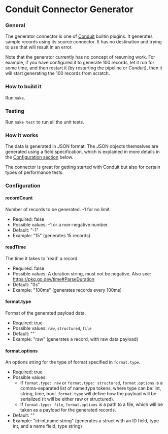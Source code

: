 # Conduit Connector Generator

### General

The generator connector is one of [Conduit](https://github.com/ConduitIO/conduit) builtin plugins. It generates sample
records using its source connector. It has no destination and trying to use that will result in an error.

Note that the generator currently has no concept of resuming work. For example, if you have configured it to generate 
100 records, let it run for some time, and then restart it (by restarting the pipeline or Conduit), then it will start 
generating the 100 records from scratch.

### How to build it

Run `make`.

### Testing

Run `make test` to run all the unit tests.

### How it works

The data is generated in JSON format. The JSON objects themselves are generated using a field specification, which is
explained in more details in the [Configuration section](#Configuration) below.

The connector is great for getting started with Conduit but also for certain types of performance tests.

### Configuration
#### recordCount
Number of records to be generated. -1 for no limit.
* Required: false
* Possible values: -1 or a non-negative number.
* Default: "-1"
* Example: "15" (generates 15 records)

#### readTime
The time it takes to 'read' a record.
* Required: false
* Possible values: A duration string, must not be negative. Also see: https://pkg.go.dev/time#ParseDuration
* Default: "0s"
* Example: "100ms" (generates records every 100ms)

#### format.type
Format of the generated payload data.
* Required: true
* Possible values: `raw`, `structured`, `file`
* Default: ""
* Example: "raw" (generates a record, with raw data payload)

#### format.options
An options string for the type of format specified in `format.type`.
* Required: true
* Possible values:
  * If `format.type: raw` or `format.type: structured`, `format.options` is a comma-separated list of name:type tokens,
    where type can be: int, string, time, bool. `format.type` will define how the payload will be serialized (it will be either
    raw or structured).
  * If `format.type: file`, `format.options` is a path to a file, which will be taken as a payload for the generated records.
* Default: ""
* Example: "id:int,name:string" (generates a struct with an ID field, type int, and a name field, type string)
